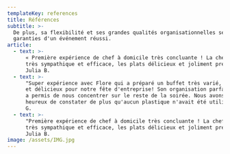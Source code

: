```yaml
---
templateKey: references
title: Références
subtitle: >-
  De plus, sa flexibilité et ses grandes qualités organisationnelles seront les
  garanties d'un événement réussi.
article:
  - text: >-
      « Première expérience de chef à domicile très concluante ! La chef était
      très sympathique et efficace, les plats délicieux et joliment présentés. »
      Julia B.
  - text: >-
      "Super expérience avec Flore qui a préparé un buffet très varié, original
      et délicieux pour notre fête d'entreprise! Son organisation parfaite nous
      a permis de nous concentrer sur le reste de la soirée. Nous avons été très
      heureux de constater de plus qu'aucun plastique n'avait été utilisé" Alix
      G.
  - text: >-
      "Première expérience de chef à domicile très concluante ! La chef était
      très sympathique et efficace, les plats délicieux et joliment présentés"
      Julia B.
image: /assets/IMG.jpg
---
```



